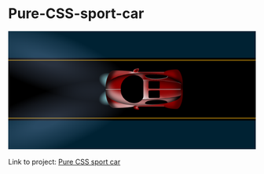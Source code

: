 # Pure-CSS-sport-car

![Pure CSS sport car](https://github.com/MichalPorag/Pure-CSS-sport-car/blob/master/pure_css_car.png?raw=true)

Link to project: [Pure CSS sport car](https://laughing-neumann-b66696.netlify.app/)
